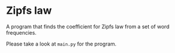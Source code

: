 # Zipfs law
A program that finds the coefficient for Zipfs law from a set of word frequencies.

Please take a look at `main.py` for the program.

